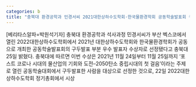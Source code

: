```yaml
---
categories: b
title: "충북대 환경공학과 민경서씨 2021대한상하수도학회·한국물환경학회 공동학술발표회 구두발표 부분 우수 발표상 수상"
---
```

[베리타스알파=박원석기자] 충북대 환경공학과 석사과정 민경서씨가 부산 벡스코에서 열린 2022대한상하수도학회에서 2021년 대한상하수도학회와 한국물환경학회가 공동으로 개최한 공동학술발표회의 구두발표 부분 우수 발표자 수상자로 선정됐다고 충북대 25일 밝혔다. 충북대에 따르면 이번 수상은 2021년 11월 24일부터 11월 25일까지 ‘포스트 코로나 시대의 물산업의 기회와 도전–2050탄소 중립시대의 첫 걸음’이라는 주제로 열린 공동학술대회에서 구두발표한 사람을 대상으로 선정한 것으로, 22일 2022대한상하수도학회 정기총회에서 시상